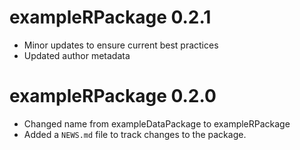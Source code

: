 # exampleRPackage 0.2.1

* Minor updates to ensure current best practices
* Updated author metadata

# exampleRPackage 0.2.0

* Changed name from exampleDataPackage to exampleRPackage
* Added a `NEWS.md` file to track changes to the package.



